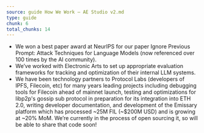 ```yaml
---
source: guide How We Work – AE Studio v2.md
type: guide
chunk: 6
total_chunks: 14
---
```


* We won a best paper award at NeurIPS for our paper Ignore Previous Prompt: Attack Techniques for Language Models (now referenced over 100 times by the AI community). 
* We’ve worked with Electronic Arts to set up appropriate evaluation frameworks for tracking and optimization of their internal LLM systems. 
* We have been technology partners to Protocol Labs (developers of IPFS, Filecoin, etc) for many years leading projects including debugging tools for Filecoin ahead of mainnet launch, testing and optimizations for libp2p's gossip sub protocol in preparation for its integration into ETH 2.0, writing developer documentation, and development of the Emissary platform which has processed ~25M FIL (~$200M USD) and is growing at ~20% MoM.  We’re currently in the process of open sourcing it, so will be able to share that code soon!